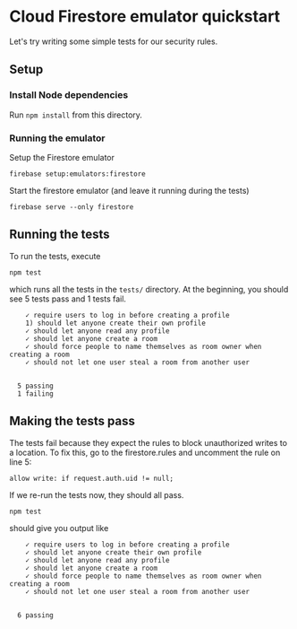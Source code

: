 # Cloud Firestore emulator quickstart

Let's try writing some simple tests for our security rules.

## Setup

### Install Node dependencies

Run `npm install` from this directory.

### Running the emulator

Setup the Firestore emulator
```
firebase setup:emulators:firestore
```
Start the firestore emulator (and leave it running during the tests)
```
firebase serve --only firestore
```

## Running the tests

To run the tests, execute
```
npm test
```
which runs all the tests in the `tests/` directory. At
the beginning, you should see 5 tests pass and 1 tests fail.

```
    ✓ require users to log in before creating a profile
    1) should let anyone create their own profile
    ✓ should let anyone read any profile
    ✓ should let anyone create a room
    ✓ should force people to name themselves as room owner when creating a room
    ✓ should not let one user steal a room from another user


  5 passing
  1 failing
```

## Making the tests pass

The tests fail because they expect the rules to block unauthorized writes to a location. To fix
this, go to the firestore.rules and uncomment the rule on line 5:

```
allow write: if request.auth.uid != null;
```

If we re-run the tests now, they should all pass.
```
npm test
```

should give you output like
```
    ✓ require users to log in before creating a profile
    ✓ should let anyone create their own profile 
    ✓ should let anyone read any profile
    ✓ should let anyone create a room
    ✓ should force people to name themselves as room owner when creating a room
    ✓ should not let one user steal a room from another user


  6 passing
```
